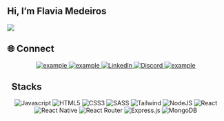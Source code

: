 

## Hi, I’m Flavia Medeiros <img src = "https://github.com/nixin72/nixin72/blob/master/wave.gif" width='10px'> 
<p>
  <a href="https://github.com/DenverCoder1/readme-typing-svg"><img src="https://readme-typing-svg.herokuapp.com?&font=IBM+Plex+Sans&color=abcdef&size=20&lines=Welcome+to+my+GitHub+Profile!;I'm+a+Software+Engineer+!" /></a>
</p>

## 🌐 Connect

<p align ="center">
  <a  href="https://devflav.netlify.app" target="_blank">
    <img src="https://img.shields.io/badge/Portfolio-0077B5?style=for-the-badge" alt="example"/>
  </a>
  <a href="mailto:flaardito@gmail.com" target="_blank">
    <img src="https://img.shields.io/badge/Gmail-D14836?style=for-the-badge&logo=gmail&logoColor=white" alt="example"/>
  </a>
   <a href="https://www.linkedin.com/in/devFlaviaMedeiros" target="_blank">
    <img alt="LinkedIn" src="https://img.shields.io/badge/LinkedIn-0077B5?style=for-the-badge&logo=linkedin&logoColor=white">
  </a>  
  <a href="https://discordapp.com/users/5191" target="_blank">
    <img alt="Discord" src="https://img.shields.io/badge/Discord-%237289DA.svg?style=for-the-badge&logo=discord&logoColor=white">
  </a>  
  <a href="https://twitter.com/devFlav" target="_blank">
      <img src="https://img.shields.io/badge/Twitter-1DA1F2.svg?style=for-the-badge&logo=twitter&logoColor=white" alt="example"/>
    </a>
  </p>


## <img src = "https://media2.giphy.com/media/QssGEmpkyEOhBCb7e1/giphy.gif?cid=ecf05e47a0n3gi1bfqntqmob8g9aid1oyj2wr3ds3mg700bl&rid=giphy.gif" width = 5px>  Stacks


<p align="center">
  <img alt="Javascript" src="https://img.shields.io/badge/javascript-%23323330.svg?style=for-the-badge&logo=javascript&logoColor=%23F7DF1E">
  <img alt="HTML5" src="https://img.shields.io/badge/html5-%23E34F26.svg?style=for-the-badge&logo=html5&logoColor=white">
 <!-- <img alt="Typescript" src="https://img.shields.io/badge/typescript-%23007ACC.svg?style=for-the-badge&logo=typescript&logoColor=white"> -->
  <img alt="CSS3" src="https://img.shields.io/badge/css3-%231572B6.svg?style=for-the-badge&logo=css3&logoColor=white">
  <img alt="SASS" src="https://img.shields.io/badge/SASS-hotpink.svg?style=for-the-badge&logo=SASS&logoColor=white">
  <img alt="Tailwind" src="https://img.shields.io/badge/tailwindcss-%2338B2AC.svg?style=for-the-badge&logo=tailwind-css&logoColor=white">
  <img alt="NodeJS" src="https://img.shields.io/badge/node.js-6DA55F?style=for-the-badge&logo=node.js&logoColor=white">
  <img alt="React" src="https://img.shields.io/badge/react-%2320232a.svg?style=for-the-badge&logo=react&logoColor=%2361DAFB">
  <img alt="React Native" src="https://img.shields.io/badge/react_native-%2320232a.svg?style=for-the-badge&logo=react&logoColor=%2361DAFB">
  <img alt="React Router" src="https://img.shields.io/badge/React_Router-CA4245?style=for-the-badge&logo=react-router&logoColor=white">
  <img alt="Express.js" src="https://img.shields.io/badge/express.js-%23404d59.svg?style=for-the-badge&logo=express&logoColor=%2361DAFB">
  <!-- <img alt="Redux" src="https://img.shields.io/badge/redux-%23593d88.svg?style=for-the-badge&logo=redux&logoColor=white"> -->
  <img alt="MongoDB" src="https://img.shields.io/badge/MongoDB-%234ea94b.svg?style=for-the-badge&logo=mongodb&logoColor=white">
  </p>
  
  <!--
# 📊GitHub Stats :
![](https://github-readme-stats.vercel.app/api?username=Flavsm&theme=blueberry&hide_border=false&include_all_commits=true&count_private=false)<br/>
![](https://github-readme-streak-stats.herokuapp.com/?user=Flavsm&theme=blueberry&hide_border=false)<br/>
![](https://github-readme-stats.vercel.app/api/top-langs/?username=Flavsm&theme=blueberry&hide_border=false&include_all_commits=true&count_private=false&layout=compact)
-->

<!---
Flavsm/Flavsm is a ✨ special ✨ repository because its `README.md` (this file) appears on your GitHub profile.
You can click the Preview link to take a look at your changes.
--->
